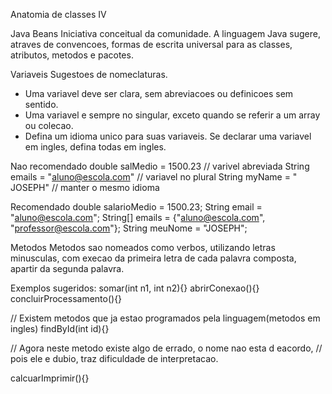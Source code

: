 
Anatomia de classes IV

Java Beans
Iniciativa conceitual da comunidade.
A linguagem Java sugere, atraves de convencoes, formas de escrita universal 
para as classes, atributos, metodos e pacotes.



Variaveis
Sugestoes de nomeclaturas.
- Uma variavel deve ser clara, sem abreviacoes ou definicoes sem sentido.
- Uma variavel e sempre no singular, exceto quando se referir a um array ou colecao.
- Defina um idioma unico para suas variaveis. Se declarar uma variavel em ingles, defina todas em ingles.

Nao recomendado
double salMedio = 1500.23 // varivel abreviada
String emails = "aluno@escola.com" // variavel no plural
String myName = " JOSEPH"  // manter o mesmo idioma

Recomendado
double salarioMedio = 1500.23;
String email = "aluno@escola.com";
String[] emails = {"aluno@escola.com", "professor@escola.com"};
String meuNome = "JOSEPH";



Metodos
Metodos sao nomeados como verbos, utilizando letras minusculas, com execao da primeira
letra de cada palavra composta, apartir da segunda palavra.

Exemplos sugeridos:
somar(int n1, int n2){}
abrirConexao(){}
concluirProcessamento(){}

// Existem metodos que ja estao programados pela linguagem(metodos em ingles)
findById(int id){}

// Agora neste metodo existe algo de errado, o nome nao esta d eacordo, 
// pois ele e dubio, traz dificuldade de interpretacao.

calcuarImprimir(){}
